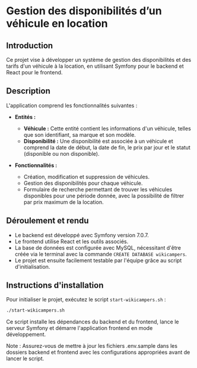 # Gestion des disponibilités d’un véhicule en location

## Introduction

Ce projet vise à développer un système de gestion des disponibilités et des tarifs d'un véhicule à la location, en utilisant Symfony pour le backend et React pour le frontend.

## Description

L'application comprend les fonctionnalités suivantes :

- **Entités :**
  - **Véhicule :** Cette entité contient les informations d'un véhicule, telles que son identifiant, sa marque et son modèle.
  - **Disponibilité :** Une disponibilité est associée à un véhicule et comprend la date de début, la date de fin, le prix par jour et le statut (disponible ou non disponible).

- **Fonctionnalités :**
  - Création, modification et suppression de véhicules.
  - Gestion des disponibilités pour chaque véhicule.
  - Formulaire de recherche permettant de trouver les véhicules disponibles pour une période donnée, avec la possibilité de filtrer par prix maximum de la location.

## Déroulement et rendu

- Le backend est développé avec Symfony version 7.0.7.
- Le frontend utilise React et les outils associés.
- La base de données est configurée avec MySQL, nécessitant d'être créée via le terminal avec la commande `CREATE DATABASE wikicampers`.
- Le projet est ensuite facilement testable par l'équipe grâce au script d'initialisation.

## Instructions d'installation

Pour initialiser le projet, exécutez le script `start-wikicampers.sh` :

```bash
./start-wikicampers.sh
```
Ce script installe les dépendances du backend et du frontend, lance le serveur Symfony et démarre l'application frontend en mode développement.

Note : Assurez-vous de mettre à jour les fichiers .env.sample dans les dossiers backend et frontend avec les configurations appropriées avant de lancer le script.

